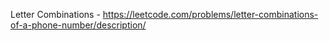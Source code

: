 Letter Combinations - https://leetcode.com/problems/letter-combinations-of-a-phone-number/description/
